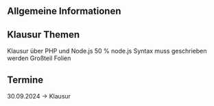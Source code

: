 ## Allgemeine Informationen


## Klausur Themen
Klausur über PHP und Node.js
50 % node.js
Syntax muss geschrieben werden
Großteil Folien

## Termine
30.09.2024 → Klausur
